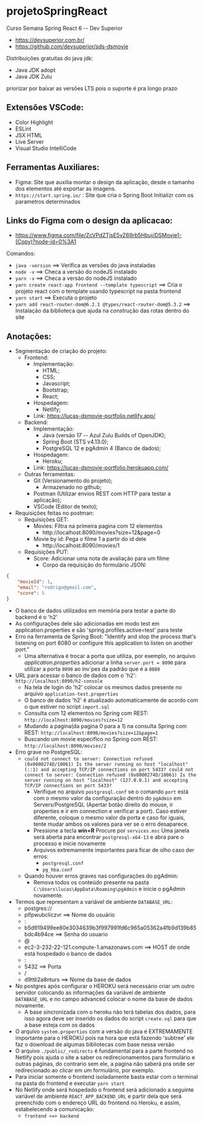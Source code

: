 # projetoSpringReact
Curso Semana Spring React 6 -- Dev Superior
- https://devsuperior.com.br/
- https://github.com/devsuperior/sds-dsmovie

Distribuições gratuitas do java jdk:
- Java JDK adopt
- Java JDK Zulu

priorizar por baixar as versões LTS pois o suporte é pra longo prazo

## Extensões VSCode:
- Color Highlight
- ESLint
- JSX HTML <tags />
- Live Server
- Visual Studio IntelliCode

## Ferramentas Auxiliares:
- Figma: Site que auxilia montar o design da aplicação, desde o tamanho dos elementos até exportar as imagens.
- `https://start.spring.io/` : Site que cria o Spring Boot Initializr com os parametros determinados

## Links do Figma com o design da aplicacao:
- https://www.figma.com/file/ZcVPdZTjsE5vZ69rb5Hbuj/DSMovie1-(Copy)?node-id=0%3A1


Comandos:
- `java -version` ==> Verifica as versões do java instaladas
- `node -v` ==> Checa a versão do nodeJS instalado
- `yarn -v` ==> Checa a versão do nodeJS instalado
- `yarn create react-app frontend --template typescript` ==> Cria o projeto react com o template usando typescript na pasta frontend
- `yarn start` ==> Executa o projeto
- `yarn add react-router-dom@6.2.1 @types/react-router-dom@5.3.2` ==> Instalação da biblioteca que ajuda na construção das rotas dentro do site


## Anotações:
- Segmentação de criação do projeto:
  - Frontend:
    - Implementação:
      - HTML;
      - CSS;
      - Javascript;
      - Bootstrap;
      - React;
    - Hospedagem:
      - Netlify;
    - Link: https://lucas-dsmovie-portfolio.netlify.app/
  - Backend:
    - Implementação:
      - Java (versão 17 -- Azul Zulu Builds of OpenJDK);
      - Spring Boot (STS v4.13.0);
      - PostgreSQL 12 e pgAdmin 4 (Banco de dados);
    - Hospedagem:
      - Heroku;
    - Link: https://lucas-dsmovie-portfolio.herokuapp.com/
  - Outras ferramentas:
    - Git (Versionamento do projeto);
      - Armazenado no github;
    - Postman (Utilizar envios REST com HTTP para testar a aplicação);
    - VSCode (Editor de texto);
- Requisições feitas no postman:
  - Requisições GET:
    - Movies: Filtra na primeira pagina com 12 elementos
      - http://localhost:8090/movies?size=12&page=0
    - Movie by id: Pega o filme 1 a partir do id dele
      - http://localhost:8090/movies/1
  - Requisições PUT:
    - Score: Adicionar uma nota de avaliação para um filme
      - Corpo da requisição do formulário JSON:
```JSON
{
    "movieId": 1,
    "email": "rodrigo@gmail.com",
    "score": 5
}
```
- O banco de dados utilizados em memória para testar a parte do backend é o 'h2'
- As configurações dele são adicionadas em modo test em application.properties e são 'spring.profiles.active=test' para teste
- Erro na ferramenta de Spring Boot: "Identify and stop the process that's listening on port 8080 or configure this application to listen on another port."
  - Uma alternativa é trocar a porta que utiliza, por exemplo, no arquivo <i>application.properties</i> adicionar a linha `server.port = 8090` para utilizar a porta `8090` ao inv´pes da padrão que é a `8080`
- URL para acessar o banco de dados com o 'h2': `http://localhost:8090/h2-console`
  - Na tela de login do 'h2' colocar os mesmos dados presente no arquivo `application-test.properties`
  - O banco de dados 'h2' é atualizado automaticamente de acordo com o que estiver no script `import.sql`
  - Consulta com 12 elementos no Spring com REST: `http://localhost:8090/movies?size=12` 
  - Mudando a pagina(da pagina 0 para a 1) na consulta Spring com REST: `http://localhost:8090/movies?size=12&page=1`
  - Buscando um movie especifico no Spring com REST: `http://localhost:8090/movies/2`
- Erro grave no PostgreSQL:
  - `could not connect to server: Connection refused (0x0000274D/10061) Is the server running on host "localhost" (::1) and accepting TCP/IP connections on port 5433? could not connect to server: Connection refused (0x0000274D/10061) Is the server running on host "localhost" (127.0.0.1) and accepting TCP/IP connections on port 5433?`
    - Verifique no arquivo `postgresql.conf` se o comando `port` está com o mesmo valor da configuração dentro do `pgAdmin` em Servers/PostgreSQL (Apertar botão direito do mouse, ir properties e ir em connection e verificar a port). Caso estiver diferente, coloque o mesmo valor da porta e caso for iguais, tente mudar ambos os valores para ver se o erro desaparece.
    - Pressione a tecla <b>win+R</b> Procure por `services.msc` Uma janela será aberta para encontrar `postgresql-x64-13` e abra pare o processo e inicie novamente
    - Arquivos extremamente importantes para ficar de olho caso der erros:
      - `postgresql.conf`
      - `pg_hba.conf`
  - Quando houver erros graves nas configurações do pgAdmin:
    - Remova todos os conteúdo presente na pasta `C:\Users\lucas\AppData\Roaming\pgAdmin` e inicie o pgAdmin novamente.
- Termos que representam a variável de ambiente `DATABASE_URL`:
  - postgres://
  - plfpwubcliczvr   ==> Nome do usuário
  - :
  - b5d919499ee80e3034639b3f997991fd6c965a05362a4fb9d139b85bdc4b94ce   ==> Senha do usuario
  - @
  - ec2-3-232-22-121.compute-1.amazonaws.com   ==> HOST de onde está hospedado o banco de dados
  - :
  - 5432   ==> Porta
  - /
  - d9ttli2a8nturs  ==> Nome da base de dados
- No postgres após configurar o HEROKU será necessário criar um outro servidor colocando as informações da variável de ambiente `DATABASE_URL` e no campo advanced colocar o nome da base de dados novamente.
  - A base sincronizada com o heroku não terá tabelas dos dados, para isso agora deve ser inserido os dados do script `create.sql` para que a base esteja com os dados
- O arquivo `system.properties` com a versão do java é EXTREMAMENTE importante para o HEROKU pois na hora que está fazendo 'subtree' ele faz o download de algumas bibliotecas com base nessa versão
- O arquivo `./public/_redirects` é fundamental para a parte frontend no Netlify pois ajuda o site a saber os redirecionamentos para formulário e outras páginas, do contrario sem ele, a pagina não saberá pra onde ser redirecionado ao clicar em um formulário, por exemplo.
- Para iniciar somente o frontend isoladamente basta estar com o terminal na pasta do frontend e executar `yarn start`
- No Netlify onde será hospedado o frontend será adicionado a seguinte variável de ambiente `REACT_APP_BACKEND_URL` e partir dela que será preenchido com o endereço URL do frontend no Heroku, e assim, estabelecendo a comunicação:
  - `frontend <=> backend`
